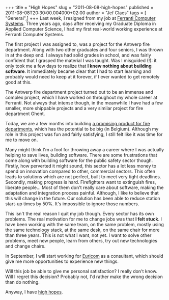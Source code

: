 +++
title = "High Hopes"
slug = "2011-08-08-high-hopes"
published = 2011-08-08T20:30:00.004000+02:00
author = "Jef Claes"
tags = [ "General",]
+++
Last week, I resigned from my job at [Ferranti Computer
Systems](http://www.ferranti.be/Pages/default.aspx). Three years ago,
days after receiving my Graduate Diploma in Applied Computer Science, I
had my first real-world working experience at Ferranti Computer
Systems.  
  
The first project I was assigned to, was a project for the Antwerp fire
department. Along with two other graduates and four seniors, I was
thrown in at the deep end. I always had solid grades in school, and was
fairly confident that I grasped the material I was taught. Was I
misguided (!): it only took me a few days to realize that **I knew
nothing about building software**. It immediately became clear that I
had to start learning and probably would need to keep at it forever, if
I ever wanted to get remotely good at this.  
  
The Antwerp fire department project turned out to be an immense and
complex project, which I have worked on throughout my whole career at
Ferranti. Not always that intense though, in the meanwhile I have had a
few smaller, more shippable projects and a very similar project for fire
department Ghent.  
  
Today, we are a few months into building [a promising product for fire
departments](http://www.ferranti.be/business-solutions/transport-mobility-security/Solutions/Pages/FrontForce.aspx),
which has the potential to be big (in Belgium). Although my role in this
project was fun and fairly satisfying, I still felt like it was time for
me to move on.  
  
Many might think I'm a fool for throwing away a career where I was
actually helping to save lives, building software. There are some
frustrations that come along with building software for the public
safety sector though.  
Firstly, how perverted it might sound, this sector has a lot less money
to spend on innovation compared to other, commercial sectors. This often
leads to solutions which are not perfect, built to meet very tight
deadlines.  
Secondly, making progress is hard. Firefighters want to extinguish
fires, liberate people... Most of them don't really care about software,
making the adaptation and integration process painful. Although, I like
to believe that this will change in the future. Our solution has been
able to reduce station start-up times by 50%. It's impossible to ignore
those numbers.  
  
This isn't the real reason I quit my job though. Every sector has its
own problems. The real motivation for me to change jobs was that **I
felt stuck**. I have been working with the same team, on the same
problem, mostly using the same technology stack, at the same desk, on
the same chair for more than three years. This is not what I want, not
yet. I want to solve other problems, meet new people, learn from others,
try out new technologies and change chairs.  
  
In September, I will start working for [Euricom](http://www.euri.com/)
as a consultant, which should give me more opportunities to experience
new things.  
  
Will this job be able to give me personal satisfaction? I really don't
know. Will I regret this decision? Probably not, I'd rather make the
wrong decision than do nothing.  
  
Anyway, I have [high hopes](http://www.youtube.com/watch?v=Bqvcmud3LFQ).
